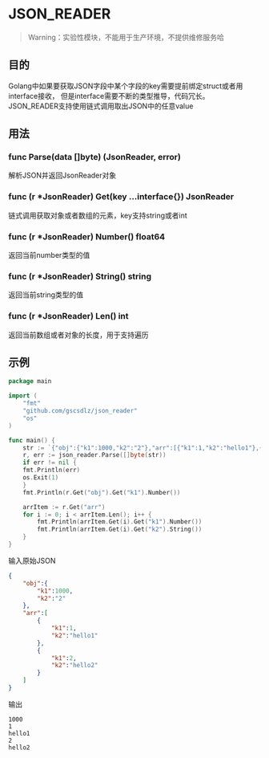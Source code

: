 # JSON_READER
> Warning：实验性模块，不能用于生产环境，不提供维修服务哈

## 目的
Golang中如果要获取JSON字段中某个字段的key需要提前绑定struct或者用interface接收，
但是interface需要不断的类型推导，代码冗长。<br/>
JSON_READER支持使用链式调用取出JSON中的任意value

## 用法
### func Parse(data []byte) (JsonReader, error)
解析JSON并返回JsonReader对象

### func (r *JsonReader) Get(key ...interface{}) JsonReader
链式调用获取对象或者数组的元素，key支持string或者int

### func (r *JsonReader) Number() float64
返回当前number类型的值

### func (r *JsonReader) String() string
返回当前string类型的值

### func (r *JsonReader) Len() int
返回当前数组或者对象的长度，用于支持遍历

## 示例
```go
package main

import (
	"fmt"
	"github.com/gscsdlz/json_reader"
	"os"
)

func main() {
    str := `{"obj":{"k1":1000,"k2":"2"},"arr":[{"k1":1,"k2":"hello1"},{"k1":2,"k2":"hello2"}]}`
    r, err := json_reader.Parse([]byte(str))
    if err != nil {
	fmt.Println(err)
	os.Exit(1)
    }
    fmt.Println(r.Get("obj").Get("k1").Number())

    arrItem := r.Get("arr")
    for i := 0; i < arrItem.Len(); i++ {
	    fmt.Println(arrItem.Get(i).Get("k1").Number())
	    fmt.Println(arrItem.Get(i).Get("k2").String())
    }
}

```

输入原始JSON
```json
{
    "obj":{
        "k1":1000,
        "k2":"2"
    },
    "arr":[
        {
            "k1":1,
            "k2":"hello1"
        },
        {
            "k1":2,
            "k2":"hello2"
        }
    ]
}
```

输出
```text
1000
1
hello1
2
hello2
```
